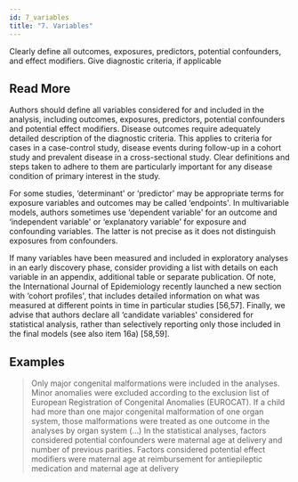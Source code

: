 ```yaml
---
id: 7_variables
title: "7. Variables"
---
```

Clearly define all outcomes, exposures, predictors, potential confounders, and effect modifiers. Give diagnostic criteria, if applicable

## Read More

Authors should define all variables considered for and included in the analysis, including outcomes, exposures, predictors, potential confounders and potential effect modifiers. Disease outcomes require adequately detailed description of the diagnostic criteria. This applies to criteria for cases in a case-control study, disease events during follow-up in a cohort study and prevalent disease in a cross-sectional study. Clear definitions and steps taken to adhere to them are particularly important for any disease condition of primary interest in the study.

For some studies, ‘determinant' or ‘predictor' may be appropriate terms for exposure variables and outcomes may be called ‘endpoints'. In multivariable models, authors sometimes use ‘dependent variable' for an outcome and ‘independent variable' or ‘explanatory variable' for exposure and confounding variables. The latter is not precise as it does not distinguish exposures from confounders.

If many variables have been measured and included in exploratory analyses in an early discovery phase, consider providing a list with details on each variable in an appendix, additional table or separate publication. Of note, the International Journal of Epidemiology recently launched a new section with ‘cohort profiles', that includes detailed information on what was measured at different points in time in particular studies [56,57]. Finally, we advise that authors declare all ‘candidate variables' considered for statistical analysis, rather than selectively reporting only those included in the final models (see also item 16a) [58,59].

## Examples

> Only major congenital malformations were included in the analyses. Minor anomalies were excluded according to the exclusion list of European Registration of Congenital Anomalies (EUROCAT). If a child had more than one major congenital malformation of one organ system, those malformations were treated as one outcome in the analyses by organ system (…) In the statistical analyses, factors considered potential confounders were maternal age at delivery and number of previous parities. Factors considered potential effect modifiers were maternal age at reimbursement for antiepileptic medication and maternal age at delivery